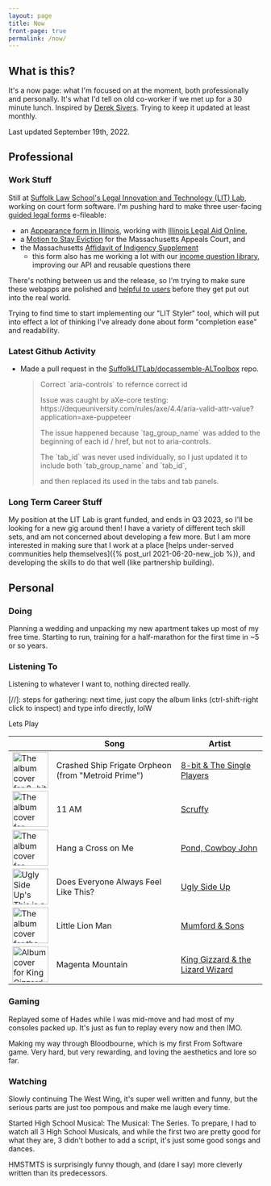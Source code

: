 ```yaml
---
layout: page
title: Now
front-page: true
permalink: /now/
---
```


## What is this?

It's a now page: what I'm focused on at the moment, both professionally and personally.
It's what I'd tell on old co-worker if we met up for a 30 minute lunch.
Inspired by [Derek Sivers](https://sive.rs/nowff).
Trying to keep it updated at least monthly.

Last updated September 19th, 2022.

## Professional

### Work Stuff

Still at [Suffolk Law School's Legal Innovation and Technology (LIT) Lab](https://suffolklitlab.org/), working on court form software.
I'm pushing hard to make three user-facing [guided legal forms](https://suffolklitlab.org/docassemble-AssemblyLine-documentation/docs/#our-work) e-fileable:
* an [Appearance form in Illinois](https://github.com/SuffolkLITLab/docassemble-AppearanceEfile), working with [Illinois Legal Aid Online](https://www.illinoislegalaid.org/),
* a [Motion to Stay Eviction](https://github.com/SuffolkLITLab/docassemble-MotionToStayEviction/tree/new_efiling) for the Massachusetts Appeals Court, and
* the Massachusetts [Affidavit of Indigency Supplement](https://github.com/SuffolkLITLab/docassemble-AffidavitOfIndigencySupplement/pull/46)
  * this form also has me working a lot with our [income question library](https://github.com/SuffolkLITLab/docassemble-ALToolbox/blob/main/docassemble/ALToolbox/al_income.py), improving our API and reusable questions there

There's nothing between us and the release, so I'm trying to make sure these webapps are polished and [helpful to users](https://suffolklitlab.org/legal-tech-class/docs/legal-tech-overview/maturity-model/#quick-summary) before they get put out into the real world.

Trying to find time to start implementing our "LIT Styler" tool, which will put into effect a lot of thinking I've already done about form "completion ease" and readability.

<!-- It also means making sure that [docassemble](https://docassemble.org) and our guided interviews built on top of it are accessible. I've done a lot of work there, and will likely do a full (non-expert) audit myself soon, and hopefully can finish my blog post about that experience. -->

### Latest Github Activity

<span id="if-updated"><span>

<script type="text/javascript" src="/assets/js/now.js"></script>

<ul>
<li>
<p><span id="event-title">Made a pull request</span> in the <a id="event-repo" href="https://github.com/SuffolkLITLab/docassemble-ALToolbox">SuffolkLITLab/docassemble-ALToolbox</a> repo.</p>

<blockquote id="event-desc"><p>Correct `aria-controls` to refernce correct id</p><p></p><p>Issue was caught by aXe-core testing: https://dequeuniversity.com/rules/axe/4.4/aria-valid-attr-value?application=axe-puppeteer
</p><p>
</p><p>The issue happened because `tag_group_name` was added to the beginning of each id / href, but not to aria-controls.
</p><p>The `tab_id` was never used individually, so I just updated it to include both `tab_group_name` and `tab_id`,
</p><p>and then replaced its used in the tabs and tab panels.</p></blockquote>
</li>
</ul>

### Long Term Career Stuff

My position at the LIT Lab is grant funded, and ends in Q3 2023, so I'll be
looking for a new gig around then! I have a variety of different tech skill sets,
and am not concerned about developing a few more. But I am more interested in making sure
that I work at a place [helps under-served communities help themselves]({% post_url 2021-06-20-new_job %}),
and developing the skills to do that well (like partnership building).

## Personal

### Doing

Planning a wedding and unpacking my new apartment takes up most of my free time. Starting to run, training for
a half-marathon for the first time in ~5 or so years.

### Listening To

Listening to whatever I want to, nothing directed really.

[//]: steps for gathering: next time, just copy the album links (ctrl-shift-right click to inspect) and type info directly, lolW

<table class="listening-to">
  <thead>
    <tr>
      <th>&nbsp;</th>
      <th>Song</th>
      <th>Artist</th>
    </tr>
  </thead>
  <tbody>
    <tr>Lets Play
      <td><img src="https://f4.bcbits.com/img/a1046494527_7.jpg" alt="The album cover for 8-bit & The Single Player's " height="71" width="71"></td>
      <td>Crashed Ship Frigate Orpheon (from "Metroid Prime")</td>
      <td><a href="https://8bitmt.bandcamp.com/track/crashed-ship-frigate-orpheon-from-metroid-prime">8-bit & The Single Players</a></td>
    </tr>
    <tr>
      <td><img src="https://f4.bcbits.com/img/a2759567734_16.jpg" alt="The album cover for Scruffy's Animal Crossing: Taking Root" height="71" width="71"></td>
      <td>11 AM</td>
      <td><a href="https://scruffymusic.bandcamp.com/track/11-am">Scruffy</a></td>
    </tr>
    <tr>
      <td><img src="https://i.scdn.co/image/ab67616d00001e02ae2b34857b6576ed82dcb1b8" alt="The album cover for Pond's 9 (Deluxe Edition)" height="71" width="71"></td>
      <td>Hang a Cross on Me</td>
      <td><a href="https://open.spotify.com/album/1OPNyMf1xQGDLE1PEwdkgs">Pond, Cowboy John</a></td>
    </tr>
    <tr>
      <td><img src="https://i.scdn.co/image/ab67616d00001e028364d54057a38c8a10a95a57" alt="Ugly Side Up's This is a Robbery" height="71" width="71"></td>
      <td>Does Everyone Always Feel Like This?</td>
      <td><a href="https://open.spotify.com/album/3UtNxdx6R4pd75O5XjRF0f">Ugly Side Up</a></td>
    </tr>
    <tr>
      <td><img src="https://i.scdn.co/image/ab67616d000048516d0a13a643d83342430c07da" alt="The album cover for the Mumford & Sons' Sigh No More" height="71" width="71"></td>
      <td>Little Lion Man</td>
      <td><a href="https://open.spotify.com/album/6w5W6ZGTvDsppKUOiGMuMo">Mumford & Sons</a></td>
    </tr>
    <tr>
      <td><img src="https://i.scdn.co/image/ab67616d0000485180c6db47e75d58e25b72f2ca" alt="Album cover for King Gizzard & the Lizzard Wizard's Omnium Gatherum" height="71" width="71"></td>
      <td>Magenta Mountain</td>
      <td><a href="https://open.spotify.com/album/4tuqA7qbVsPukqsYPPrcF7">King Gizzard & the Lizard Wizard</a></td>
    </tr>
  </tbody>
</table>

### Gaming

Replayed some of Hades while I was mid-move and had most of my consoles packed up. It's just as fun to replay every now and then IMO.

Making my way through Bloodbourne, which is my first From Software game. Very hard, but very rewarding, and loving the aesthetics and lore so far.

### Watching

Slowly continuing The West Wing, it's super well written and funny, but the serious parts are just
too pompous and make me laugh every time.

Started High School Musical: The Musical: The Series. To prepare, I had to watch all 3 High School Musicals, and while the first two are
pretty good for what they are, 3 didn't bother to add a script, it's just some good songs and dances.

HMSTMTS is surprisingly funny though, and (dare I say) more cleverly written than its predecessors.
